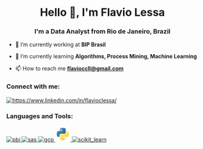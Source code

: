 <h1 align="center">Hello 👋, I'm Flavio Lessa</h1>
<h3 align="center">I'm a Data Analyst from Rio de Janeiro, Brazil</h3>

- 🔭 I’m currently working at **BIP Brasil**

- 🌱 I’m currently learning **Algorithms, Process Mining, Machine Learning**

- 📫 How to reach me **flavioccll@gmail.com**

<h3 align="left">Connect with me:</h3>
<p align="left">
<a href="https://linkedin.com/in/https://www.linkedin.com/in/flavioclessa/" target="blank"><img align="center" src="https://raw.githubusercontent.com/rahuldkjain/github-profile-readme-generator/master/src/images/icons/Social/linked-in-alt.svg" alt="https://www.linkedin.com/in/flavioclessa/" height="30" width="40" /></a>
</p>

<h3 align="left">Languages and Tools:</h3> 
<p align="left"> <a href="https://powerbi.com" target="_blank" rel="noreferrer"> <img src="https://www.vectorlogo.zone/logos/microsoft_powerbi/microsoft_powerbi-icon.svg" alt="pbi" width="40" height="40"/> </a> <a href="https://sas.com" target="_blank" rel="noreferrer"> <img src="https://www.vectorlogo.zone/logos/sas/sas-icon.svg" alt="sas" width="40" height="40"/> </a> <a href="https://cloud.google.com" target="_blank" rel="noreferrer"> <img src="https://www.vectorlogo.zone/logos/google_cloud/google_cloud-icon.svg" alt="gcp" width="40" height="40"/> </a> <a href="https://www.python.org" target="_blank" rel="noreferrer"> <img src="https://raw.githubusercontent.com/devicons/devicon/master/icons/python/python-original.svg" alt="python" width="40" height="40"/> </a> <a href="https://scikit-learn.org/" target="_blank" rel="noreferrer"> <img src="https://upload.wikimedia.org/wikipedia/commons/0/05/Scikit_learn_logo_small.svg" alt="scikit_learn" width="40" height="40"/> </a> </p>
